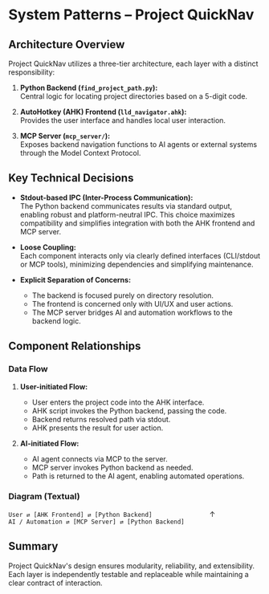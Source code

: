 # System Patterns – Project QuickNav

## Architecture Overview

Project QuickNav utilizes a three-tier architecture, each layer with a distinct responsibility:

1. **Python Backend (`find_project_path.py`):**  
   Central logic for locating project directories based on a 5-digit code.

2. **AutoHotkey (AHK) Frontend (`lld_navigator.ahk`):**  
   Provides the user interface and handles local user interaction.

3. **MCP Server (`mcp_server/`):**  
   Exposes backend navigation functions to AI agents or external systems through the Model Context Protocol.

## Key Technical Decisions

- **Stdout-based IPC (Inter-Process Communication):**  
  The Python backend communicates results via standard output, enabling robust and platform-neutral IPC. This choice maximizes compatibility and simplifies integration with both the AHK frontend and MCP server.

- **Loose Coupling:**  
  Each component interacts only via clearly defined interfaces (CLI/stdout or MCP tools), minimizing dependencies and simplifying maintenance.

- **Explicit Separation of Concerns:**  
  - The backend is focused purely on directory resolution.
  - The frontend is concerned only with UI/UX and user actions.
  - The MCP server bridges AI and automation workflows to the backend logic.

## Component Relationships

### Data Flow

1. **User-initiated Flow:**
   - User enters the project code into the AHK interface.
   - AHK script invokes the Python backend, passing the code.
   - Backend returns resolved path via stdout.
   - AHK presents the result for user action.

2. **AI-initiated Flow:**
   - AI agent connects via MCP to the server.
   - MCP server invokes Python backend as needed.
   - Path is returned to the AI agent, enabling automated operations.

### Diagram (Textual)

`User ⇄ [AHK Frontend] ⇄ [Python Backend]`
&nbsp; &nbsp; &nbsp; &nbsp; &nbsp; &nbsp; &nbsp; &nbsp; &nbsp; &nbsp; &nbsp; &nbsp; &nbsp; &nbsp;  ↑  
`AI / Automation ⇄ [MCP Server] ⇄ [Python Backend]`

## Summary

Project QuickNav's design ensures modularity, reliability, and extensibility. Each layer is independently testable and replaceable while maintaining a clear contract of interaction.